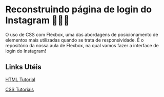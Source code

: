 # Reconstruindo página de login do Instagram 👨🏾📸
O uso de CSS com Flexbox, uma das abordagens de posicionamento de elementos mais utilizadas quando se trata de responsividade. É o repositório da nossa aula de Flexbox, na qual vamos fazer a interface de login do Instagram!

## Links Utéis
[HTML Tutorial](https://www.w3schools.com/html/)

[CSS Tutoriais](https://developer.mozilla.org/pt-BR/docs/Web/CSS)
